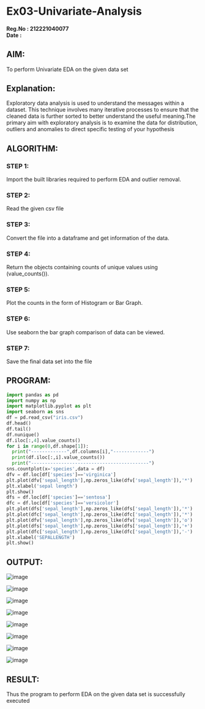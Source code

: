 # Ex03-Univariate-Analysis
#### Reg.No : 212221040077 <br> Date :
## AIM:

To perform Univariate EDA on the given data set

## Explanation:

Exploratory data analysis is used to understand the messages within a dataset. This technique involves many iterative processes to ensure that the cleaned data is further sorted to better understand the useful meaning.The primary aim with exploratory analysis is to examine the data for distribution, outliers and anomalies to direct specific testing of your hypothesis

## ALGORITHM:

### STEP 1:
Import the built libraries required to perform EDA and outlier removal.

### STEP 2:
Read the given csv file

### STEP 3:
Convert the file into a dataframe and get information of the data.

### STEP 4:
Return the objects containing counts of unique values using (value_counts()).

### STEP 5:
Plot the counts in the form of Histogram or Bar Graph.

### STEP 6:
Use seaborn the bar graph comparison of data can be viewed.

### STEP 7:
Save the final data set into the file

## PROGRAM:
```py
import pandas as pd
import numpy as np
import matplotlib.pyplot as plt
import seaborn as sns
df = pd.read_csv("iris.csv")
df.head()
df.tail()
df.nunique()
df.iloc[:,4].value_counts()
for i in range(0,df.shape[1]):
  print("-------------",df.columns[i],"-------------")
  print(df.iloc[:,i].value_counts())
  print("-------------------------------------------")
sns.countplot(x='species',data = df)
dfv = df.loc[df['species']=='virginica']
plt.plot(dfv['sepal_length'],np.zeros_like(dfv['sepal_length']),'*')
plt.xlabel('sepal length')
plt.show()
dfs = df.loc[df['species']=='sentosa']
dfc = df.loc[df['species']=='versicolor']
plt.plot(dfs['sepal_length'],np.zeros_like(dfs['sepal_length']),'*')
plt.plot(dfc['sepal_length'],np.zeros_like(dfc['sepal_length']),'*')
plt.plot(dfv['sepal_length'],np.zeros_like(dfv['sepal_length']),'o')
plt.plot(dfs['sepal_length'],np.zeros_like(dfs['sepal_length']),'+')
plt.plot(dfc['sepal_length'],np.zeros_like(dfc['sepal_length']),'-')
plt.xlabel('SEPALLENGTH')
plt.show()
```

## OUTPUT:


![image](https://github.com/Anbuselvan04/Ex03-Univariate-Analysis/assets/119410896/3cd5cdee-321e-4279-a03e-1c4630e04d43)

![image](https://github.com/Anbuselvan04/Ex03-Univariate-Analysis/assets/119410896/8a4a1a8b-cfd6-4bc1-bf82-937d28cda633)

![image](https://github.com/Anbuselvan04/Ex03-Univariate-Analysis/assets/119410896/811f6e2a-8237-483c-b1c9-63a435818940)

![image](https://github.com/Anbuselvan04/Ex03-Univariate-Analysis/assets/119410896/92e61b43-d3f2-41e2-993c-f262d37aff29)

![image](https://github.com/Anbuselvan04/Ex03-Univariate-Analysis/assets/119410896/a6be20ed-da4e-4f2e-9f94-5dcf6ff2282e)

![image](https://github.com/Anbuselvan04/Ex03-Univariate-Analysis/assets/119410896/75b39eee-719e-477c-bc90-795b5efc09db)

![image](https://github.com/Anbuselvan04/Ex03-Univariate-Analysis/assets/119410896/393b88e8-3f7b-4e6d-ba3f-087c1bd84009)

![image](https://github.com/Anbuselvan04/Ex03-Univariate-Analysis/assets/119410896/7b4164fd-9197-4f0a-b6ab-b55f983697d7)



## RESULT:

Thus the program to perform EDA on the given data set is successfully executed















